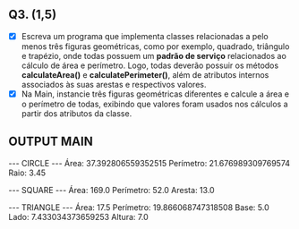 ## Q3. (1,5)

- [x] Escreva um programa que implementa classes relacionadas a pelo menos três figuras geométricas, como por exemplo, quadrado, triângulo e trapézio, onde todas possuem um **padrão de serviço** relacionados ao cálculo de área e perímetro. Logo, todas deverão possuir os métodos **calculateArea()** e **calculatePerimeter()**, além de atributos internos associados às suas arestas e respectivos valores.
- [x] Na Main, instancie três figuras geométricas diferentes e calcule a área e o perímetro de todas, exibindo que valores foram usados nos cálculos a partir dos atributos da classe.

## OUTPUT MAIN

--- CIRCLE ---
Área: 37.392806559352515
Perímetro: 21.676989309769574
Raio: 3.45

--- SQUARE ---
Área: 169.0
Perímetro: 52.0
Aresta: 13.0

--- TRIANGLE ---
Área: 17.5
Perímetro: 19.866068747318508
Base: 5.0
Lado: 7.433034373659253
Altura: 7.0